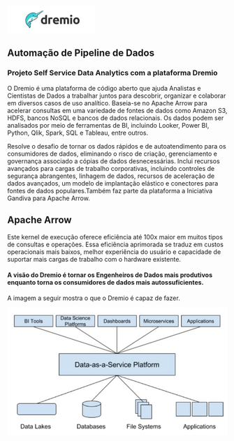 ![arquitetura_dremio](https://github.com/douglasmitsue/data-analytics-dremio/blob/main/dremio.jpg)
## Automação de Pipeline de Dados
### Projeto Self Service Data Analytics com a plataforma Dremio
O Dremio é uma plataforma de código aberto que ajuda Analistas e Cientistas de Dados a trabalhar juntos para descobrir, organizar e colaborar em diversos casos de uso analítico. Baseia-se  no  Apache  Arrow  para  acelerar  consultas  em  uma  variedade  de  fontes  de  dados  como Amazon S3, HDFS, bancos NoSQL e bancos de dados relacionais. Os dados podem ser analisados por meio de ferramentas de BI, incluindo Looker, Power BI, Python, Qlik, Spark, SQL  e  Tableau,  entre  outros.

Resolve  o  desafio  de  tornar  os  dados  rápidos  e  de  autoatendimento  para  os  consumidores de dados, eliminando o risco de criação, gerenciamento e governança associado a cópias de dados desnecessárias. Inclui recursos avançados para cargas de trabalho  corporativas,  incluindo  controles  de  segurança  abrangentes,  linhagem  de  dados,  recursos  de  aceleração  de  dados  avançados,  um  modelo  de  implantação  elástico  e  conectores  para fontes de dados populares.Também  faz  parte  da  plataforma a  Iniciativa  Gandiva  para  Apache  Arrow.  

## Apache  Arrow
Este  kernel de execução oferece eficiência até 100x maior em muitos tipos de consultas e operações. Essa eficiência aprimorada se traduz em custos operacionais mais baixos, melhor experiência do usuário e capacidade de suportar mais cargas de trabalho com o hardware existente.

#### A visão do Dremio é tornar os Engenheiros de Dados mais produtivos enquanto torna os consumidores de dados mais autossuficientes.

A imagem a seguir mostra o que o Dremio é capaz de fazer.

![arquitetura_dremio](https://github.com/douglasmitsue/data-analytics-dremio/blob/main/arquitetura-dremio.jpg)


